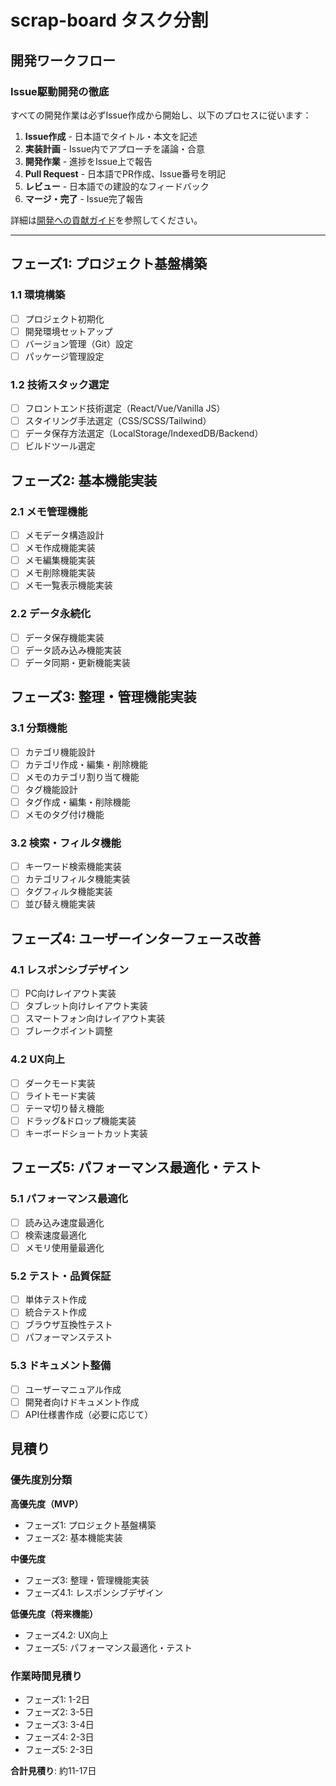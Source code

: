 # scrap-board タスク分割

## 開発ワークフロー

### Issue駆動開発の徹底

すべての開発作業は必ずIssue作成から開始し、以下のプロセスに従います：

1. **Issue作成** - 日本語でタイトル・本文を記述
2. **実装計画** - Issue内でアプローチを議論・合意
3. **開発作業** - 進捗をIssue上で報告
4. **Pull Request** - 日本語でPR作成、Issue番号を明記
5. **レビュー** - 日本語での建設的なフィードバック
6. **マージ・完了** - Issue完了報告

詳細は[開発への貢献ガイド](./CONTRIBUTING.md)を参照してください。

---

## フェーズ1: プロジェクト基盤構築

### 1.1 環境構築
- [ ] プロジェクト初期化
- [ ] 開発環境セットアップ
- [ ] バージョン管理（Git）設定
- [ ] パッケージ管理設定

### 1.2 技術スタック選定
- [ ] フロントエンド技術選定（React/Vue/Vanilla JS）
- [ ] スタイリング手法選定（CSS/SCSS/Tailwind）
- [ ] データ保存方法選定（LocalStorage/IndexedDB/Backend）
- [ ] ビルドツール選定

## フェーズ2: 基本機能実装

### 2.1 メモ管理機能
- [ ] メモデータ構造設計
- [ ] メモ作成機能実装
- [ ] メモ編集機能実装
- [ ] メモ削除機能実装
- [ ] メモ一覧表示機能実装

### 2.2 データ永続化
- [ ] データ保存機能実装
- [ ] データ読み込み機能実装
- [ ] データ同期・更新機能実装

## フェーズ3: 整理・管理機能実装

### 3.1 分類機能
- [ ] カテゴリ機能設計
- [ ] カテゴリ作成・編集・削除機能
- [ ] メモのカテゴリ割り当て機能
- [ ] タグ機能設計
- [ ] タグ作成・編集・削除機能
- [ ] メモのタグ付け機能

### 3.2 検索・フィルタ機能
- [ ] キーワード検索機能実装
- [ ] カテゴリフィルタ機能実装
- [ ] タグフィルタ機能実装
- [ ] 並び替え機能実装

## フェーズ4: ユーザーインターフェース改善

### 4.1 レスポンシブデザイン
- [ ] PC向けレイアウト実装
- [ ] タブレット向けレイアウト実装
- [ ] スマートフォン向けレイアウト実装
- [ ] ブレークポイント調整

### 4.2 UX向上
- [ ] ダークモード実装
- [ ] ライトモード実装
- [ ] テーマ切り替え機能
- [ ] ドラッグ&ドロップ機能実装
- [ ] キーボードショートカット実装

## フェーズ5: パフォーマンス最適化・テスト

### 5.1 パフォーマンス最適化
- [ ] 読み込み速度最適化
- [ ] 検索速度最適化
- [ ] メモリ使用量最適化

### 5.2 テスト・品質保証
- [ ] 単体テスト作成
- [ ] 統合テスト作成
- [ ] ブラウザ互換性テスト
- [ ] パフォーマンステスト

### 5.3 ドキュメント整備
- [ ] ユーザーマニュアル作成
- [ ] 開発者向けドキュメント作成
- [ ] API仕様書作成（必要に応じて）

## 見積り

### 優先度別分類
**高優先度（MVP）**
- フェーズ1: プロジェクト基盤構築
- フェーズ2: 基本機能実装

**中優先度**
- フェーズ3: 整理・管理機能実装
- フェーズ4.1: レスポンシブデザイン

**低優先度（将来機能）**
- フェーズ4.2: UX向上
- フェーズ5: パフォーマンス最適化・テスト

### 作業時間見積り
- フェーズ1: 1-2日
- フェーズ2: 3-5日
- フェーズ3: 3-4日
- フェーズ4: 2-3日
- フェーズ5: 2-3日

**合計見積り**: 約11-17日